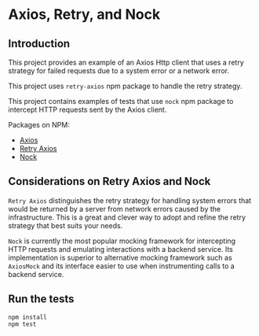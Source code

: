 # Axios, Retry, and Nock

## Introduction

This project provides an example of an Axios Http client that uses a retry strategy for failed requests due to a system error or a network error.

This project uses `retry-axios` npm package to handle the retry strategy.

This project contains examples of tests that use `nock` npm package to intercept HTTP requests sent by the Axios client.

Packages on NPM:
* [Axios](https://www.npmjs.com/package/axios)
* [Retry Axios](https://www.npmjs.com/package/retry-axios/v/latest)
* [Nock](https://www.npmjs.com/package/nock)

## Considerations on Retry Axios and Nock

`Retry Axios` distinguishes the retry strategy for handling system errors that would be returned by a server from network errors caused by the infrastructure. This is a great and clever way to adopt and refine the retry strategy that best suits your needs.

`Nock` is currently the most popular mocking framework for intercepting HTTP requests and emulating interactions with a backend service. Its implementation is superior to alternative mocking framework such as `AxiosMock` and its interface easier to use when instrumenting calls to a backend service.

## Run the tests

```shell
npm install
npm test
```
